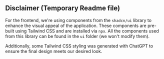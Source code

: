 ## Disclaimer (Temporary Readme file)

For the frontend, we're using components from the `shadcn/ui` library to enhance the visual appeal of the application. These components are pre-built using Tailwind CSS and are installed via `npx`.
All the components used from this library can be found in the `ui` folder (we won't modify them).

Additionally, some Tailwind CSS styling was generated with ChatGPT to ensure the final design meets our desired look.
